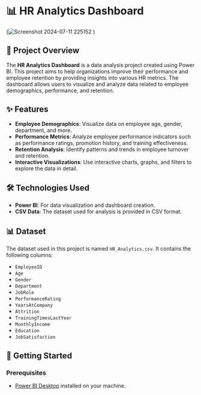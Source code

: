 # 📊 HR Analytics Dashboard

(![Screenshot 2024-07-11 225152](https://github.com/shaktisgithub/HR-Analytics-Dashboard/assets/140899319/e390f393-2270-402c-b791-a971d1c79444)
)

## 📌 Project Overview

The **HR Analytics Dashboard** is a data analysis project created using Power BI. This project aims to help organizations improve their performance and employee retention by providing insights into various HR metrics. The dashboard allows users to visualize and analyze data related to employee demographics, performance, and retention.

## ✨ Features

- **Employee Demographics**: Visualize data on employee age, gender, department, and more.
- **Performance Metrics**: Analyze employee performance indicators such as performance ratings, promotion history, and training effectiveness.
- **Retention Analysis**: Identify patterns and trends in employee turnover and retention.
- **Interactive Visualizations**: Use interactive charts, graphs, and filters to explore the data in detail.

## 🛠️ Technologies Used

- **Power BI**: For data visualization and dashboard creation.
- **CSV Data**: The dataset used for analysis is provided in CSV format.

## 📊 Dataset

The dataset used in this project is named `HR_Analytics.csv`. It contains the following columns:

- `EmployeeID`
- `Age`
- `Gender`
- `Department`
- `JobRole`
- `PerformanceRating`
- `YearsAtCompany`
- `Attrition`
- `TrainingTimesLastYear`
- `MonthlyIncome`
- `Education`
- `JobSatisfaction`

## 🚀 Getting Started

### Prerequisites

- [Power BI Desktop](https://powerbi.microsoft.com/Desktop) installed on your machine.




